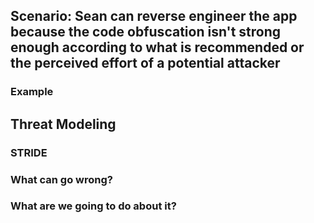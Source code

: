 ## Scenario: Sean can reverse engineer the app because the code obfuscation isn't strong enough according to what is recommended or the perceived effort of a potential attacker

### Example

## Threat Modeling

### STRIDE

### What can go wrong?

### What are we going to do about it?